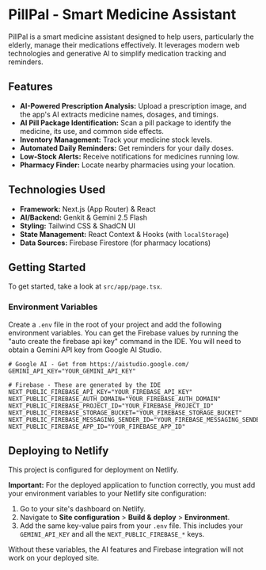 # PillPal - Smart Medicine Assistant

PillPal is a smart medicine assistant designed to help users, particularly the elderly, manage their medications effectively. It leverages modern web technologies and generative AI to simplify medication tracking and reminders.

## Features

*   **AI-Powered Prescription Analysis:** Upload a prescription image, and the app's AI extracts medicine names, dosages, and timings.
*   **AI Pill Package Identification:** Scan a pill package to identify the medicine, its use, and common side effects.
*   **Inventory Management:** Track your medicine stock levels.
*   **Automated Daily Reminders:** Get reminders for your daily doses.
*   **Low-Stock Alerts:** Receive notifications for medicines running low.
*   **Pharmacy Finder:** Locate nearby pharmacies using your location.

## Technologies Used

*   **Framework:** Next.js (App Router) & React
*   **AI/Backend:** Genkit & Gemini 2.5 Flash
*   **Styling:** Tailwind CSS & ShadCN UI
*   **State Management:** React Context & Hooks (with `localStorage`)
*   **Data Sources:** Firebase Firestore (for pharmacy locations)

## Getting Started

To get started, take a look at `src/app/page.tsx`.

### Environment Variables

Create a `.env` file in the root of your project and add the following environment variables. You can get the Firebase values by running the "auto create the firebase api key" command in the IDE. You will need to obtain a Gemini API key from Google AI Studio.

```
# Google AI - Get from https://aistudio.google.com/
GEMINI_API_KEY="YOUR_GEMINI_API_KEY"

# Firebase - These are generated by the IDE
NEXT_PUBLIC_FIREBASE_API_KEY="YOUR_FIREBASE_API_KEY"
NEXT_PUBLIC_FIREBASE_AUTH_DOMAIN="YOUR_FIREBASE_AUTH_DOMAIN"
NEXT_PUBLIC_FIREBASE_PROJECT_ID="YOUR_FIREBASE_PROJECT_ID"
NEXT_PUBLIC_FIREBASE_STORAGE_BUCKET="YOUR_FIREBASE_STORAGE_BUCKET"
NEXT_PUBLIC_FIREBASE_MESSAGING_SENDER_ID="YOUR_FIREBASE_MESSAGING_SENDER_ID"
NEXT_PUBLIC_FIREBASE_APP_ID="YOUR_FIREBASE_APP_ID"
```

## Deploying to Netlify

This project is configured for deployment on Netlify.

**Important:** For the deployed application to function correctly, you must add your environment variables to your Netlify site configuration:

1.  Go to your site's dashboard on Netlify.
2.  Navigate to **Site configuration** > **Build & deploy** > **Environment**.
3.  Add the same key-value pairs from your `.env` file. This includes your `GEMINI_API_KEY` and all the `NEXT_PUBLIC_FIREBASE_*` keys.

Without these variables, the AI features and Firebase integration will not work on your deployed site.

